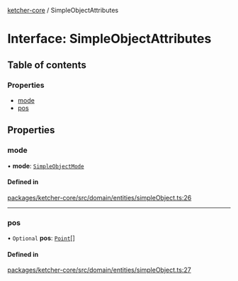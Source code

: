[ketcher-core](../README.md) / SimpleObjectAttributes

# Interface: SimpleObjectAttributes

## Table of contents

### Properties

- [mode](SimpleObjectAttributes.md#mode)
- [pos](SimpleObjectAttributes.md#pos)

## Properties

### mode

• **mode**: [`SimpleObjectMode`](../enums/SimpleObjectMode.md)

#### Defined in

[packages/ketcher-core/src/domain/entities/simpleObject.ts:26](https://github.com/epam/ketcher/blob/bf065756/packages/ketcher-core/src/domain/entities/simpleObject.ts#L26)

___

### pos

• `Optional` **pos**: [`Point`](Point.md)[]

#### Defined in

[packages/ketcher-core/src/domain/entities/simpleObject.ts:27](https://github.com/epam/ketcher/blob/bf065756/packages/ketcher-core/src/domain/entities/simpleObject.ts#L27)
